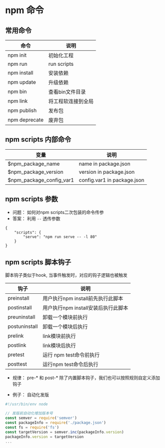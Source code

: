 # npm 命令

## 常用命令
| 命令 | 说明 |
| ----- | ------ |
| npm init | 初始化工程 |
| npm run | run scripts |
| npm install | 安装依赖|
| npm update | 升级依赖|
| npm bin | 查看bin文件目录|
| npm link | 将工程软连接到全局|
| npm publish | 发布包|
| npm deprecate | 废弃包|

## npm scripts 内部命令

| 变量 | 说明 |
| ----- | ------ |
| $npm_package_name | name in package.json |
| $npm_package_version | version in package.json |
| $npm_package_config_var1 | config.var1 in package.json|

## npm scripts 参数
* 问题： 如何对npm scripts二次包装的命令传参
* 答案： 利用 `--` 透传参数
```
{
    "scripts": {
        "serve": "npm run serve -- -l 80"
    }
}
```

## npm scripts 脚本钩子
脚本钩子类似于hook, 当事件触发时，对应的钩子逻辑也被触发

| 钩子 | 说明 |
| ----- | ------ |
| preinstall | 用户执行npm install前先执行此脚本 |
| postinstall | 用户执行npm install安装后执行此脚本 |
| preuninstall | 卸载一个模块前执行|
| postuninstall | 卸载一个模块后执行|
| prelink | link模块前执行|
| postlink | link模块后执行|
| pretest | 运行 npm test命令前执行|
| posttest | 运行npm test命令后执行|

* 规律： pre-* 和 post-*
除了内置脚本钩子，我们也可以按照规则自定义添加钩子

* 例子： 自动化发版
```javascript
#!/usr/bin/env node

// 发版前自动化增加版本号
const semver = require('semver')
const packageInfo = require('./package.json')
const fs = require('fs')
const targetVersion = semver.inc(packageInfo.version)
packageInfo.version = targetVersion
...
```
